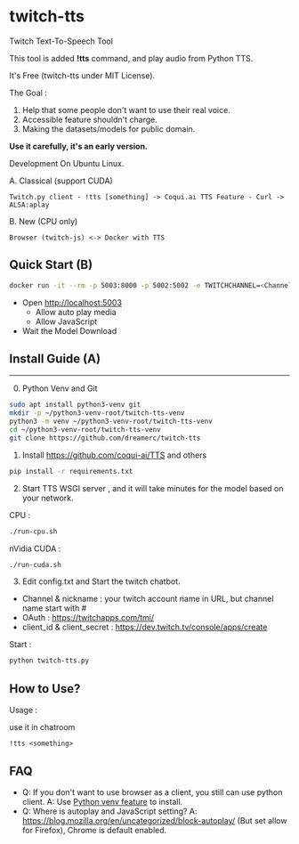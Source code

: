# twitch-tts
Twitch Text-To-Speech Tool

This tool is added __!tts__ command, and play audio from Python TTS.

It's Free (twitch-tts under MIT License).

The Goal :
1. Help that some people don't want to use their real voice.
2. Accessible feature shouldn't charge.
3. Making the datasets/models for public domain.

__Use it carefully, it's an early version.__

Development On Ubuntu Linux.

A. Classical (support CUDA)

```
Twitch.py client - !tts [something] -> Coqui.ai TTS Feature - Curl -> ALSA:aplay
```

B. New (CPU only)

```
Browser (twitch-js) <-> Docker with TTS
```

## Quick Start (B)

```sh
docker run -it --rm -p 5003:8000 -p 5002:5002 -e TWITCHCHANNEL=<ChannelName> dreamerwolf/twitch-tts-server:latest /root/twitch-tts/run-cpu-docker.sh
```

- Open [http://localhost:5003](http://localhost:5003)
  - Allow auto play media
  - Allow JavaScript
- Wait the Model Download

## Install Guide (A)
---
0. Python Venv and Git

```sh
sudo apt install python3-venv git
mkdir -p ~/python3-venv-root/twitch-tts-venv
python3 -m venv ~/python3-venv-root/twitch-tts-venv
cd ~/python3-venv-root/twitch-tts-venv
git clone https://github.com/dreamerc/twitch-tts
```

1.  Install https://github.com/coqui-ai/TTS and others

```bash
pip install -r requirements.txt
```

2. Start TTS WSGI server , and it will take minutes for the model based on your network.

CPU :

```sh
./run-cpu.sh
```

nVidia CUDA :

```sh
./run-cuda.sh
```

3. Edit config.txt and Start the twitch chatbot. 
  - Channel & nickname : your twitch account name in URL, but channel name start with # 
  - OAuth : https://twitchapps.com/tmi/
  - client_id & client_secret : https://dev.twitch.tv/console/apps/create

Start :

```bash
python twitch-tts.py
```

## How to Use?

Usage : 

use it in chatroom

```
!tts <something> 
```

## FAQ

- Q: If you don't want to use browser as a client, you still can use python client.
   A: Use [Python venv feature](https://docs.python.org/3/library/venv.html) to install. 
- Q: Where is autoplay and JavaScript setting?
   A: https://blog.mozilla.org/en/uncategorized/block-autoplay/ (But set allow for Firefox), Chrome is default enabled.